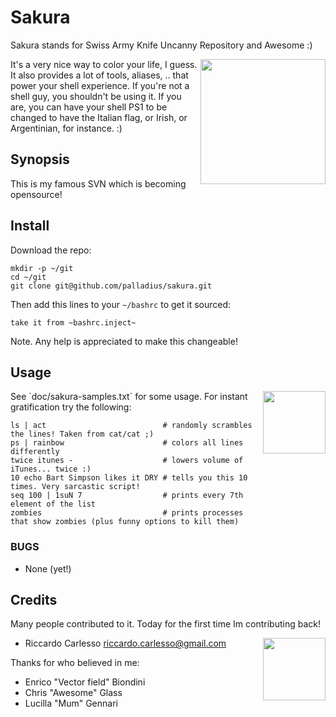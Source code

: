 # Sakura

Sakura stands for Swiss Army Knife Uncanny Repository and Awesome :)

 <img src='https://github.com/palladius/sakura/raw/master/images/sakura.jpg' height='200' align='right' />
 
It's a very nice way to color your life, I guess. It also provides a lot of tools, aliases, .. that power 
your shell experience. If you're not a shell guy, you shouldn't be using it. If you are, you can have your
shell PS1 to be changed to have the Italian flag, or Irish, or Argentinian, for instance. :)

## Synopsis

This is my famous SVN which is becoming opensource!

## Install

Download the repo:

	mkdir -p ~/git
	cd ~/git
	git clone git@github.com/palladius/sakura.git

Then add this lines to your `~/bashrc` to get it sourced:

	take it from ~bashrc.inject~

Note. Any help is appreciated to make this changeable!

## Usage

 <img src='https://github.com/palladius/sakura/raw/master/images/color-sample.png' height='100' align='right' />
See `doc/sakura-samples.txt` for some usage. 
For instant gratification try the following:

	ls | act                          # randomly scrambles the lines! Taken from cat/cat ;)
	ps | rainbow                      # colors all lines differently
	twice itunes -                    # lowers volume of iTunes... twice :)
	10 echo Bart Simpson likes it DRY # tells you this 10 times. Very sarcastic script!
	seq 100 | 1suN 7                  # prints every 7th element of the list
	zombies                           # prints processes that show zombies (plus funny options to kill them)

### BUGS

- None (yet!)

## Credits

Many people contributed to it. Today for the first time Im contributing back!

 <img src='http://www.palladius.it/palladius.jpg' height='100' align='right' />

- Riccardo Carlesso <riccardo.carlesso@gmail.com>

Thanks for who believed in me:

- Enrico "Vector field" Biondini
- Chris "Awesome" Glass
- Lucilla "Mum" Gennari
